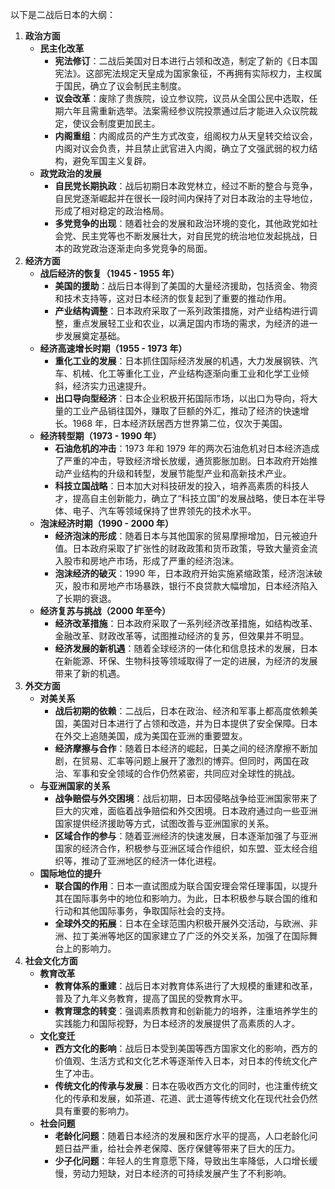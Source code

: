 以下是二战后日本的大纲：
1. **政治方面**
    - **民主化改革**
        - **宪法修订**：二战后美国对日本进行占领和改造，制定了新的《日本国宪法》。这部宪法规定天皇成为国家象征，不再拥有实际权力，主权属于国民，确立了议会制民主制度。
        - **议会改革**：废除了贵族院，设立参议院，议员从全国公民中选取，任期六年且需重新选举。法案需经参议院投票通过后才能进入众议院裁定，使议会制度更加民主。
        - **内阁重组**：内阁成员的产生方式改变，组阁权力从天皇转交给议会，内阁对议会负责，并且禁止武官进入内阁，确立了文强武弱的权力结构，避免军国主义复辟。
    - **政党政治的发展**
        - **自民党长期执政**：战后初期日本政党林立，经过不断的整合与竞争，自民党逐渐崛起并在很长一段时间内保持了对日本政治的主导地位，形成了相对稳定的政治格局。
        - **多党竞争的出现**：随着社会的发展和政治环境的变化，其他政党如社会党、民主党等也不断发展壮大，对自民党的统治地位发起挑战，日本的政党政治逐渐走向多党竞争的局面。
2. **经济方面**
    - **战后经济的恢复（1945 - 1955 年）**
        - **美国的援助**：战后日本得到了美国的大量经济援助，包括资金、物资和技术支持等，这对日本经济的恢复起到了重要的推动作用。
        - **产业结构调整**：日本政府采取了一系列政策措施，对产业结构进行调整，重点发展轻工业和农业，以满足国内市场的需求，为经济的进一步发展奠定基础。
    - **经济高速增长时期（1955 - 1973 年）**
        - **重化工业的发展**：日本抓住国际经济发展的机遇，大力发展钢铁、汽车、机械、化工等重化工业，产业结构逐渐向重工业和化学工业倾斜，经济实力迅速提升。
        - **出口导向型经济**：日本企业积极开拓国际市场，以出口为导向，将大量的工业产品销往国外，赚取了巨额的外汇，推动了经济的快速增长。1968 年，日本经济跃居西方世界第二位，仅次于美国。
    - **经济转型期（1973 - 1990 年）**
        - **石油危机的冲击**：1973 年和 1979 年的两次石油危机对日本经济造成了严重的冲击，导致经济增长放缓，通货膨胀加剧。日本政府开始推动产业结构的升级和转型，发展节能型产业和高新技术产业。
        - **科技立国战略**：日本加大对科技研发的投入，培养高素质的科技人才，提高自主创新能力，确立了“科技立国”的发展战略，使日本在半导体、电子、汽车等领域保持了世界领先的技术水平。
    - **泡沫经济时期（1990 - 2000 年）**
        - **经济泡沫的形成**：随着日本与其他国家的贸易摩擦增加，日元被迫升值。日本政府采取了扩张性的财政政策和货币政策，导致大量资金流入股市和房地产市场，形成了严重的经济泡沫。
        - **泡沫经济的破灭**：1990 年，日本政府开始实施紧缩政策，经济泡沫破灭，股市和房地产市场暴跌，银行不良贷款大幅增加，日本经济陷入了长期的衰退。
    - **经济复苏与挑战（2000 年至今）**
        - **经济改革措施**：日本政府采取了一系列经济改革措施，如结构改革、金融改革、财政改革等，试图推动经济的复苏，但效果并不明显。
        - **经济发展的新机遇**：随着全球经济的一体化和信息技术的发展，日本在新能源、环保、生物科技等领域取得了一定的进展，为经济的发展带来了新的机遇。
3. **外交方面**
    - **对美关系**
        - **战后初期的依赖**：二战后，日本在政治、经济和军事上都高度依赖美国，美国对日本进行了占领和改造，并为日本提供了安全保障。日本在外交上追随美国，成为美国在亚洲的重要盟友。
        - **经济摩擦与合作**：随着日本经济的崛起，日美之间的经济摩擦不断加剧，在贸易、汇率等问题上展开了激烈的博弈。但同时，两国在政治、军事和安全领域的合作仍然紧密，共同应对全球性的挑战。
    - **与亚洲国家的关系**
        - **战争赔偿与外交困境**：战后初期，日本因侵略战争给亚洲国家带来了巨大的灾难，面临着战争赔偿和外交困境。日本政府通过向一些亚洲国家提供经济援助等方式，试图改善与亚洲国家的关系。
        - **区域合作的参与**：随着亚洲经济的快速发展，日本逐渐加强了与亚洲国家的经济合作，积极参与亚洲区域合作组织，如东盟、亚太经合组织等，推动了亚洲地区的经济一体化进程。
    - **国际地位的提升**
        - **联合国的作用**：日本一直试图成为联合国安理会常任理事国，以提升其在国际事务中的地位和影响力。为此，日本积极参与联合国的维和行动和其他国际事务，争取国际社会的支持。
        - **全球外交的拓展**：日本在全球范围内积极开展外交活动，与欧洲、非洲、拉丁美洲等地区的国家建立了广泛的外交关系，加强了在国际舞台上的影响力。
4. **社会文化方面**
    - **教育改革**
        - **教育体系的重建**：战后日本对教育体系进行了大规模的重建和改革，普及了九年义务教育，提高了国民的受教育水平。
        - **教育理念的转变**：强调素质教育和创新能力的培养，注重培养学生的实践能力和国际视野，为日本经济的发展提供了高素质的人才。
    - **文化变迁**
        - **西方文化的影响**：战后日本受到美国等西方国家文化的影响，西方的价值观、生活方式和文化艺术等逐渐传入日本，对日本的传统文化产生了冲击。
        - **传统文化的传承与发展**：日本在吸收西方文化的同时，也注重传统文化的传承和发展，如茶道、花道、武士道等传统文化在现代社会仍然具有重要的影响力。
    - **社会问题**
        - **老龄化问题**：随着日本经济的发展和医疗水平的提高，人口老龄化问题日益严重，给社会养老保障、医疗保健等带来了巨大的压力。
        - **少子化问题**：年轻人的生育意愿下降，导致出生率降低，人口增长缓慢，劳动力短缺，对日本经济的可持续发展产生了不利影响。
